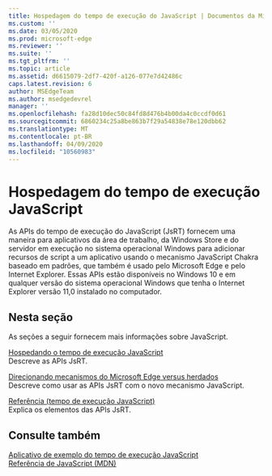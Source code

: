 ```yaml
---
title: Hospedagem do tempo de execução do JavaScript | Documentos da Microsoft
ms.custom: ''
ms.date: 03/05/2020
ms.prod: microsoft-edge
ms.reviewer: ''
ms.suite: ''
ms.tgt_pltfrm: ''
ms.topic: article
ms.assetid: d6615079-2df7-420f-a126-077e7d42486c
caps.latest.revision: 6
author: MSEdgeTeam
ms.author: msedgedevrel
manager: ''
ms.openlocfilehash: fa28d10dec50c84fd8d476b4b00da4c0ccdf0d61
ms.sourcegitcommit: 6860234c25a8be863b7f29a54838e78e120dbb62
ms.translationtype: MT
ms.contentlocale: pt-BR
ms.lasthandoff: 04/09/2020
ms.locfileid: "10560983"
---
```

# Hospedagem do tempo de execução JavaScript
As APIs do tempo de execução do JavaScript (JsRT) fornecem uma maneira para aplicativos da área de trabalho, da Windows Store e do servidor em execução no sistema operacional Windows para adicionar recursos de script a um aplicativo usando o mecanismo JavaScript Chakra baseado em padrões, que também é usado pelo Microsoft Edge e pelo Internet Explorer. Essas APIs estão disponíveis no Windows 10 e em qualquer versão do sistema operacional Windows que tenha o Internet Explorer versão 11,0 instalado no computador.  
  
## Nesta seção  
 As seções a seguir fornecem mais informações sobre JavaScript.  
  
 [Hospedando o tempo de execução JavaScript](./chakra-hosting/hosting-the-javascript-runtime.md)  
 Descreve as APIs JsRT.  
  
 [Direcionando mecanismos do Microsoft Edge versus herdados](./chakra-hosting/targeting-edge-vs-legacy-engines-in-jsrt-apis.md)  
 Descreve como usar as APIs JsRT com o novo mecanismo JavaScript.  
  
 [Referência (tempo de execução JavaScript)](./chakra-hosting/reference-javascript-runtime.md)  
 Explica os elementos das APIs JsRT.  
  
## Consulte também  
 [Aplicativo de exemplo do tempo de execução JavaScript](https://go.microsoft.com/fwlink/p/?LinkID=306674&clcid=0x409)  
 [Referência de JavaScript (MDN)](https://developer.mozilla.org/docs/Web/JavaScript/Reference)  
